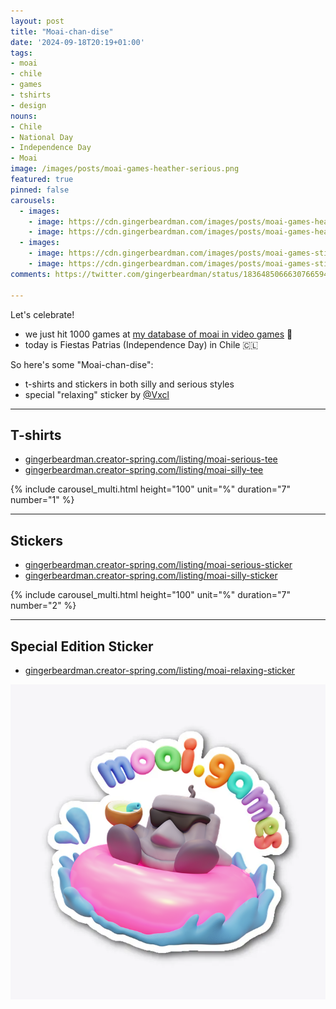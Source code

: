 ```yaml
---
layout: post
title: "Moai-chan-dise"
date: '2024-09-18T20:19+01:00'
tags:
- moai
- chile
- games
- tshirts
- design
nouns:
- Chile
- National Day
- Independence Day
- Moai
image: /images/posts/moai-games-heather-serious.png
featured: true
pinned: false
carousels:
  - images:
    - image: https://cdn.gingerbeardman.com/images/posts/moai-games-heather-serious.png
    - image: https://cdn.gingerbeardman.com/images/posts/moai-games-heather-silly.png
  - images:
    - image: https://cdn.gingerbeardman.com/images/posts/moai-games-sticker-serious.png
    - image: https://cdn.gingerbeardman.com/images/posts/moai-games-sticker-silly.png
comments: https://twitter.com/gingerbeardman/status/1836485066630766594

---
```


Let's celebrate!

- we just hit 1000 games at [my database of moai in video games](https://moai.games) 🗿
- today is Fiestas Patrias (Independence Day) in Chile 🇨🇱

So here's some "Moai-chan-dise":
- t-shirts and stickers in both silly and serious styles
- special "relaxing" sticker by [@Vxcl](https://www.instagram.com/vxclhd/)

----

## T-shirts

- [gingerbeardman.creator-spring.com/listing/moai-serious-tee](https://gingerbeardman.creator-spring.com/listing/moai-serious-tee)
- [gingerbeardman.creator-spring.com/listing/moai-silly-tee](https://gingerbeardman.creator-spring.com/listing/moai-silly-tee)

{% include carousel_multi.html height="100" unit="%" duration="7" number="1" %}

----

## Stickers

- [gingerbeardman.creator-spring.com/listing/moai-serious-sticker](https://gingerbeardman.creator-spring.com/listing/moai-serious-sticker)
- [gingerbeardman.creator-spring.com/listing/moai-silly-sticker](https://gingerbeardman.creator-spring.com/listing/moai-silly-sticker)

{% include carousel_multi.html height="100" unit="%" duration="7" number="2" %}

----

## Special Edition Sticker

- [gingerbeardman.creator-spring.com/listing/moai-relaxing-sticker](https://gingerbeardman.creator-spring.com/listing/moai-relaxing-sticker)

![PNG](/images/posts/moai-games-sticker-relaxing.png)
